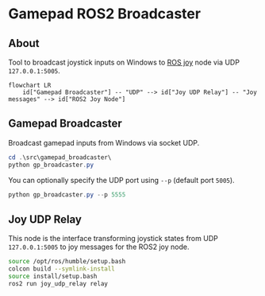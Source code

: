 # Gamepad ROS2 Broadcaster
## About
Tool to broadcast joystick inputs on Windows to [ROS joy](https://github.com/ros-drivers/joystick_drivers/tree/ros2/joy) node via UDP `127.0.0.1:5005`.

```mermaid
flowchart LR
    id["Gamepad Broadcaster"] -- "UDP" --> id["Joy UDP Relay"] -- "Joy messages" --> id["ROS2 Joy Node"]
```

## Gamepad Broadcaster
Broadcast gamepad inputs from Windows via socket UDP. 

```powershell
cd .\src\gamepad_broadcaster\
python gp_broadcaster.py
```

You can optionally specify the UDP port using `--p` (default port `5005`). 

```powershell
python gp_broadcaster.py --p 5555
```

## Joy UDP Relay
This node is the interface transforming joystick states from UDP `127.0.0.1:5005` to joy messages for the ROS2 joy node.

```bash
source /opt/ros/humble/setup.bash
colcon build --symlink-install
source install/setup.bash
ros2 run joy_udp_relay relay
```